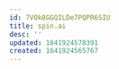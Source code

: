 ```yaml
---
id: 7VOk8GGQILDe7PQPR6SIU
title: spin.ai
desc: ''
updated: 1641924578391
created: 1641924565767
---
```




